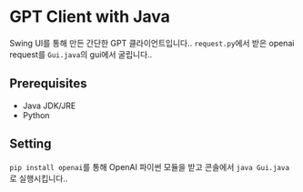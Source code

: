 # GPT Client with Java
Swing UI를 통해 만든 간단한 GPT 클라이언트입니다.. `request.py`에서 받은 openai request를 `Gui.java`의 gui에서 굴립니다..
## Prerequisites
- Java JDK/JRE
- Python
## Setting
`pip install openai`를 통해 OpenAI 파이썬 모듈을 받고 콘솔에서 `java Gui.java`로 실행시킵니다..
